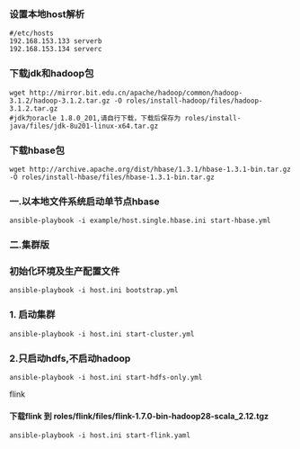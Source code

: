 ### 设置本地host解析
```
#/etc/hosts
192.168.153.133 serverb
192.168.153.134 serverc
```

### 下载jdk和hadoop包
```
wget http://mirror.bit.edu.cn/apache/hadoop/common/hadoop-3.1.2/hadoop-3.1.2.tar.gz -O roles/install-hadoop/files/hadoop-3.1.2.tar.gz
#jdk为oracle 1.8.0_201,请自行下载，下载后保存为 roles/install-java/files/jdk-8u201-linux-x64.tar.gz
```

### 下载hbase包
```
wget http://archive.apache.org/dist/hbase/1.3.1/hbase-1.3.1-bin.tar.gz -O roles/install-hbase/files/hbase-1.3.1-bin.tar.gz
```

### 一.以本地文件系统启动单节点hbase
```
ansible-playbook -i example/host.single.hbase.ini start-hbase.yml
```

### 二.集群版
### 初始化环境及生产配置文件
```
ansible-playbook -i host.ini bootstrap.yml
```

### 1. 启动集群
```
ansible-playbook -i host.ini start-cluster.yml
```

### 2.只启动hdfs,不启动hadoop
```
ansible-playbook -i host.ini start-hdfs-only.yml 
```



flink

#### 下载flink 到 roles/flink/files/flink-1.7.0-bin-hadoop28-scala_2.12.tgz
```
ansible-playbook -i host.ini start-flink.yaml
```
